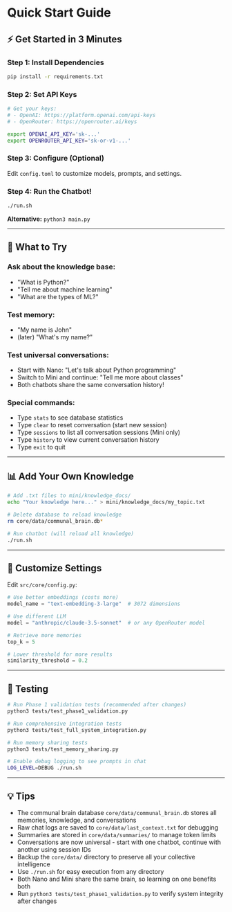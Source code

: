 # Quick Start Guide

## ⚡ Get Started in 3 Minutes

### Step 1: Install Dependencies
```bash
pip install -r requirements.txt
```

### Step 2: Set API Keys
```bash
# Get your keys:
# - OpenAI: https://platform.openai.com/api-keys
# - OpenRouter: https://openrouter.ai/keys

export OPENAI_API_KEY='sk-...'
export OPENROUTER_API_KEY='sk-or-v1-...'
```

### Step 3: Configure (Optional)
Edit `config.toml` to customize models, prompts, and settings.

### Step 4: Run the Chatbot!
```bash
./run.sh
```

**Alternative:** `python3 main.py`

---

## 🎯 What to Try

### Ask about the knowledge base:
- "What is Python?"
- "Tell me about machine learning"
- "What are the types of ML?"

### Test memory:
- "My name is John"
- (later) "What's my name?"

### Test universal conversations:
- Start with Nano: "Let's talk about Python programming"
- Switch to Mini and continue: "Tell me more about classes"
- Both chatbots share the same conversation history!

### Special commands:
- Type `stats` to see database statistics
- Type `clear` to reset conversation (start new session)
- Type `sessions` to list all conversation sessions (Mini only)
- Type `history` to view current conversation history
- Type `exit` to quit

---

## 📊 Add Your Own Knowledge

```bash
# Add .txt files to mini/knowledge_docs/
echo "Your knowledge here..." > mini/knowledge_docs/my_topic.txt

# Delete database to reload knowledge
rm core/data/communal_brain.db*

# Run chatbot (will reload all knowledge)
./run.sh
```

---

## 🔧 Customize Settings

Edit `src/core/config.py`:

```python
# Use better embeddings (costs more)
model_name = "text-embedding-3-large"  # 3072 dimensions

# Use different LLM
model = "anthropic/claude-3.5-sonnet"  # or any OpenRouter model

# Retrieve more memories
top_k = 5

# Lower threshold for more results
similarity_threshold = 0.2
```

---

## 🧪 Testing

```bash
# Run Phase 1 validation tests (recommended after changes)
python3 tests/test_phase1_validation.py

# Run comprehensive integration tests
python3 tests/test_full_system_integration.py

# Run memory sharing tests
python3 tests/test_memory_sharing.py

# Enable debug logging to see prompts in chat
LOG_LEVEL=DEBUG ./run.sh
```

---

## 💡 Tips

- The communal brain database `core/data/communal_brain.db` stores all memories, knowledge, and conversations
- Raw chat logs are saved to `core/data/last_context.txt` for debugging
- Summaries are stored in `core/data/summaries/` to manage token limits
- Conversations are now universal - start with one chatbot, continue with another using session IDs
- Backup the `core/data/` directory to preserve all your collective intelligence
- Use `./run.sh` for easy execution from any directory
- Both Nano and Mini share the same brain, so learning on one benefits both
- Run `python3 tests/test_phase1_validation.py` to verify system integrity after changes

